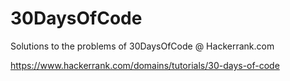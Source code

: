 # 30DaysOfCode
Solutions to the problems of 30DaysOfCode @ Hackerrank.com

https://www.hackerrank.com/domains/tutorials/30-days-of-code
